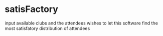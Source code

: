 # satisFactory
input available clubs and the attendees wishes to let this software find the most satisfatory distribution of attendees 
